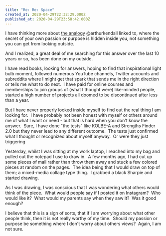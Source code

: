 ```yaml
---
title: "Re: Re: Space"
created_at: 2020-04-29T22:32:29.000Z
published_at: 2020-04-29T23:58:42.000Z
---
```

I have thinking more about [the analogy](https://scontent-mad1-1.xx.fbcdn.net/v/t1.0-9/93309635_2821184891331565_3280398327358685184_n.jpg?_nc_cat=100&_nc_sid=730e14&_nc_ohc=DZdXp--SMl8AX_AojAb&_nc_ht=scontent-mad1-1.xx&oh=fbe3ced08662e2a1620629ee9b0d76c7&oe=5ECD0F60) @arthurkendall linked to, where the secret of your own passion or purpose is hidden inside you, not something you can get from looking outside.

And I realized, a great deal of me searching for this answer over the last 10 years or so, has been done on my outside.

I have read books, looking for answers, hoping to find that inspirational light bulb moment, followed numerous YouTube channels, Twitter accounts and subreddits where I might get that spark that sends me in the right direction or tells me what to do next.  I have paid for online courses and memberships to join groups of (what I thought were) like-minded people, started a high number of projects all doomed to be discontinued after less than a year.

But I have never properly looked inside myself to find out the real thing I am looking for.  I have probably not been honest with myself or others around me of what I want or need - but that is hard when you don't know the answer.  Sure, I have done "the tests" like KOLBE-A and Strengths Finder 2.0 but they never lead to any different outcome.  The tests just confirmed what I thought or recognized about myself anyway.  Or were they just triggering 

Yesterday, whilst I was sitting at my work laptop, I reached into my bag and pulled out the notepad I use to draw in.  A few months ago, I had cut up some pieces of mail rather than throw them away and stuck a few colored pieces at random on the pages.  The idea being that I would draw on top of them; a mixed-media collage type thing.  I grabbed a black Sharpie and started drawing.

As I was drawing, I was conscious that I was wondering what others would think of the piece.  What would people say if I posted it on Instagram?  Who would like it?  What would my parents say when they saw it?  Was it good enough?

I believe that this is a sign of sorts, that if I am worrying about what other people think, then it is not really worthy of my time.  Should my passion or purpose be something where I don't worry about others views?  Again, I am not sure.
